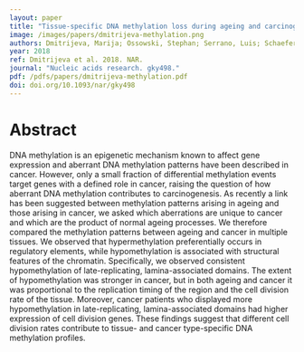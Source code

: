 ```yaml
---
layout: paper
title: "Tissue-specific DNA methylation loss during ageing and carcinogenesis is linked to chromosome structure, replication timing and cell division rates"
image: /images/papers/dmitrijeva-methylation.png
authors: Dmitrijeva, Marija; Ossowski, Stephan; Serrano, Luis; Schaefer, Martin H.
year: 2018
ref: Dmitrijeva et al. 2018. NAR.
journal: "Nucleic acids research. gky498."
pdf: /pdfs/papers/dmitrijeva-methylation.pdf
doi: doi.org/10.1093/nar/gky498
---
```


# Abstract

DNA methylation is an epigenetic mechanism known to affect gene expression and aberrant DNA methylation patterns have been described in cancer. However, only a small fraction of differential methylation events target genes with a defined role in cancer, raising the question of how aberrant DNA methylation contributes to carcinogenesis. As recently a link has been suggested between methylation patterns arising in ageing and those arising in cancer, we asked which aberrations are unique to cancer and which are the product of normal ageing processes. We therefore compared the methylation patterns between ageing and cancer in multiple tissues. We observed that hypermethylation preferentially occurs in regulatory elements, while hypomethylation is associated with structural features of the chromatin. Specifically, we observed consistent hypomethylation of late-replicating, lamina-associated domains. The extent of hypomethylation was stronger in cancer, but in both ageing and cancer it was proportional to the replication timing of the region and the cell division rate of the tissue. Moreover, cancer patients who displayed more hypomethylation in late-replicating, lamina-associated domains had higher expression of cell division genes. These findings suggest that different cell division rates contribute to tissue- and cancer type-specific DNA methylation profiles.
